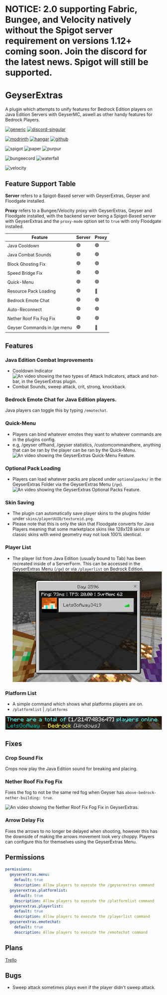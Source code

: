 # NOTICE: 2.0 supporting Fabric, Bungee, and Velocity natively without the Spigot server requirement on versions 1.12+ coming soon. Join the discord for the latest news. Spigot will still be supported.

# GeyserExtras

A plugin which attempts to unify features for Bedrock Edition players on Java Edition Servers with GeyserMC, aswell as other handy features for Bedrock Players.

[![generic](https://cdn.jsdelivr.net/npm/@intergrav/devins-badges@3/assets/compact/documentation/generic_vector.svg)](https://github.com/GeyserExtras/GeyserExtras/wiki)
[![discord-singular](https://cdn.jsdelivr.net/npm/@intergrav/devins-badges@3/assets/compact/social/discord-singular_vector.svg)](https://discord.gg/2FfuShKQgy)

[![modrinth](https://cdn.jsdelivr.net/npm/@intergrav/devins-badges@3/assets/compact/available/modrinth_vector.svg)](https://modrinth.com/plugin/geyserextras) 
[![hangar](https://cdn.jsdelivr.net/npm/@intergrav/devins-badges@3/assets/compact/available/hangar_vector.svg)](https://hangar.papermc.io/GeyserExtras/GeyserExtras)
[![github](https://cdn.jsdelivr.net/npm/@intergrav/devins-badges@3/assets/compact/available/github_vector.svg)](https://github.com/GeyserExtras/GeyserExtras/releases)

![spigot](https://cdn.jsdelivr.net/npm/@intergrav/devins-badges@3/assets/compact/supported/spigot_vector.svg)
![paper](https://cdn.jsdelivr.net/npm/@intergrav/devins-badges@3/assets/compact-minimal/supported/paper_vector.svg)
![purpur](https://cdn.jsdelivr.net/npm/@intergrav/devins-badges@3/assets/compact-minimal/supported/purpur_vector.svg)

![bungeecord](https://cdn.jsdelivr.net/npm/@intergrav/devins-badges@3/assets/compact/supported/bungeecord_vector.svg)
![waterfall](https://cdn.jsdelivr.net/npm/@intergrav/devins-badges@3/assets/compact-minimal/supported/waterfall_vector.svg)

![velocity](https://cdn.jsdelivr.net/npm/@intergrav/devins-badges@3/assets/compact/supported/velocity_vector.svg)

## Feature Support Table
**Server** refers to a Spigot-Based server with GeyserExtras, Geyser and Floodgate installed.

**Proxy** refers to a Bungee/Velocity proxy with GeyserExtras, Geyser and Floodgate installed, with the backend server being a Spigot-Based server with GeyserExtras and the `proxy-mode` option set to `true` with only Floodgate installed. 

|Feature                     |Server|Proxy|
|---------------------------|------|-----|
|Java Cooldown              |🟢    |🟢   |
|Java Combat Sounds         |🟢    |🟢   |
|Block Ghosting Fix         |🟢    |🟢   |
|Speed Bridge Fix           |🟢    |🟢   |
|Quick-Menu                 |🟢    |🟢   |
|Resource Pack Loading      |🟢    |🔴   |
|Bedrock Emote Chat         |🟢    |🟢   |
|Auto-Reconnect             |🟢    |🟢   |
|Nether Roof Fix Fog Fix    |🟢    |🟢   |
|Geyser Commands in /ge menu|🟢    |🔴   |

## Features

### Java Edition Combat Improvements
- Cooldown Indicator![An video showing the two types of Attack Indicators, attack and hot-bar, in the GeyserExtras plugin.](https://github.com/GeyserExtras/GeyserExtras/blob/master/preview/indicator.gif?raw=true)
- Combat Sounds, sweep attack, crit, strong, knockback.
  
### Bedrock Emote Chat for Java Edition players.
Java players can toggle this by typing `/emotechat`.

### Quick-Menu
- Players can bind whatever emotes they want to whatever commands are in the plugins config.
- e.g, /geyser offhand, /geyser statistics, /customcommandhere, anything that can be ran by the player can be ran by the Quick-Menu.
  ![An video showing the GeyserExtras Quick-Menu Feature.](https://github.com/GeyserExtras/GeyserExtras/blob/master/preview/quickmenu.gif?raw=true)
  
### Optional Pack Loading
- Players can load whatever packs are placed under `optionalpacks/` in the GeyserExtras Folder via the GeyserExtras Menu (`/ge`).
  ![An video showing the GeyserExtras Optional Packs Feature.](https://github.com/GeyserExtras/GeyserExtras/blob/master/preview/resourcepacks.gif?raw=true)

### Skin Saving
- The plugin can automatically save player skins to the plugins folder under `skins/playerUUID/textureid.png`.
- Please note that this is only the skin that Floodgate converts for Java Players meaning that some marketplace skins like 128x128 skins or classic skins with weird geometry may not look 100% identical.

### Player List
- The player list from Java Edition (usually bound to Tab) has been recreated inside of a ServerForm. This can be accessed in the GeyserExtras Menu (`/ge`) or via `/playerlist` on Bedrock Edition.
  ![An image showing the Player List in GeyserExtras.](https://github.com/GeyserExtras/GeyserExtras/blob/master/preview/playerlist.png?raw=true)

### Platform List
- A simple command which shows what platforms players are on.
- `/platformlist` | `/platforms`

![An image showing the Platform List in GeyserExtras.](https://github.com/GeyserExtras/GeyserExtras/blob/master/preview/platformslist.png?raw=true)
## Fixes

### Crop Sound Fix

Crops now play the Java Edition sound for breaking and placing.

### Nether Roof Fix Fog Fix

Fixes the fog to not be the same red fog when Geyser has `above-bedrock-nether-building: true`.

![An video showing the Nether Roof Fix Fog Fix in GeyserExtras.](https://github.com/GeyserExtras/GeyserExtras/blob/master/preview/netherrooffixfogfix.gif?raw=true)

### Arrow Delay Fix

Fixes the arrows to no longer be delayed when shooting, however this has the downside of making the arrows movement look very choppy. Players can configure this for themselves using the GeyserExtras Menu.

## Permissions
```yaml
permissions:
  geyserextras.menu:
    default: true
    description: Allow players to execute the /geyserextras command
  geyserextras.platformlist:
    default: true
    description: Allow players to execute the /platformlist command
  geyserextras.playerlist:
    default: true
    description: Allow players to execute the /playerlist command
  geyserextras.emotechat:
    default: true
    description: Allow players to execute the /emotechat command
```
## Plans
[Trello](https://trello.com/b/9UHPTQST)
  
## Bugs
- Sweep attack sometimes plays even if the player didn't sweep attack.
